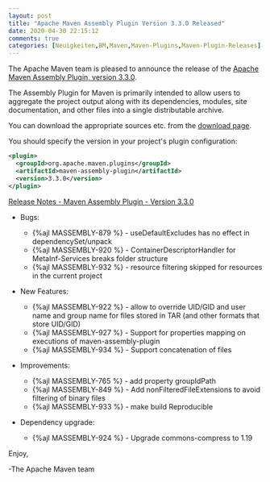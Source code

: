 ```yaml
---
layout: post
title: "Apache Maven Assembly Plugin Version 3.3.0 Released"
date: 2020-04-30 22:15:12
comments: true
categories: [Neuigkeiten,BM,Maven,Maven-Plugins,Maven-Plugin-Releases]
---
```

The Apache Maven team is pleased to announce the release of the [Apache
Maven Assembly Plugin, version 3.3.0](https://maven.apache.org/plugins/maven-assembly-plugin/).

The Assembly Plugin for Maven is primarily intended to allow users to aggregate
the project output along with its dependencies, modules, site documentation,
and other files into a single distributable archive.

You can download the appropriate sources etc. from the [download page](https://maven.apache.org/plugins/maven-assembly-plugin/download.cgi).

You should specify the version in your project's plugin configuration:

``` xml
<plugin>
  <groupId>org.apache.maven.plugins</groupId>
  <artifactId>maven-assembly-plugin</artifactId>
  <version>3.3.0</version>
</plugin>
```

<!-- more -->

[Release Notes - Maven Assembly Plugin - Version 3.3.0](https://issues.apache.org/jira/secure/ReleaseNote.jspa?projectId=12317220&version=12344774)

* Bugs:

  * {%ajl MASSEMBLY-879 %} - useDefaultExcludes has no effect in dependencySet/unpack
  * {%ajl MASSEMBLY-920 %} - ContainerDescriptorHandler for MetaInf-Services breaks folder structure
  * {%ajl MASSEMBLY-932 %} - resource filtering skipped for resources in the current project

* New Features:

  * {%ajl MASSEMBLY-922 %} - allow to override UID/GID and user name and group name for files stored in TAR (and other formats that store UID/GID)
  * {%ajl MASSEMBLY-927 %} - Support for properties mapping on executions of maven-assembly-plugin
  * {%ajl MASSEMBLY-934 %} - Support concatenation of files

* Improvements:

  * {%ajl MASSEMBLY-765 %} - add property groupIdPath
  * {%ajl MASSEMBLY-849 %} - Add nonFilteredFileExtensions to avoid filtering of binary files
  * {%ajl MASSEMBLY-933 %} - make build Reproducible

* Dependency upgrade:

  * {%ajl MASSEMBLY-924 %} - Upgrade commons-compress to 1.19

Enjoy,

-The Apache Maven team
